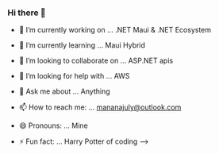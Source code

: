 ### Hi there 👋

- 🔭 I’m currently working on ... .NET Maui & .NET Ecosystem
- 🌱 I’m currently learning ... Maui Hybrid
- 👯 I’m looking to collaborate on ... ASP.NET apis
- 🤔 I’m looking for help with ... AWS
- 💬 Ask me about ... Anything
- 📫 How to reach me: ... mananajuly@outlook.com
- 😄 Pronouns: ... Mine
 
- ⚡ Fun fact: ... Harry Potter of coding
-->
